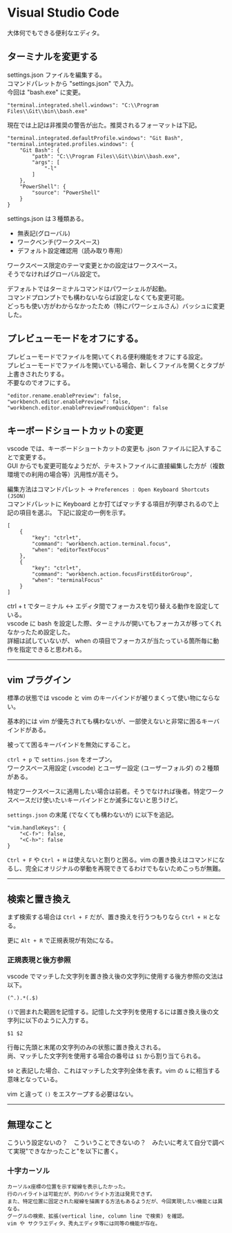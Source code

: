 # Visual Studio Code

大体何でもできる便利なエディタ。

## ターミナルを変更する

settings.json ファイルを編集する。  
コマンドパレットから "settings.json" で入力。  
今回は "bash.exe" に変更。

    "terminal.integrated.shell.windows": "C:\\Program Files\\Git\\bin\\bash.exe"

現在では上記は非推奨の警告が出た。推奨されるフォーマットは下記。

    "terminal.integrated.defaultProfile.windows": "Git Bash",
    "terminal.integrated.profiles.windows": {
        "Git Bash": {
            "path": "C:\\Program Files\\Git\\bin\\bash.exe",
            "args": [
                "-l"
            ]
        },
        "PowerShell": {
            "source": "PowerShell"
        }
    }

settings.json は３種類ある。
* 無表記(グローバル) 
* ワークベンチ(ワークスペース)
* デフォルト設定確認用（読み取り専用）

ワークスペース限定のテーマ変更とかの設定はワークスペース。  
そうでなければグローバル設定で。

デフォルトではターミナルコマンドはパワーシェルが起動。  
コマンドプロンプトでも構わないならば設定しなくても変更可能。  
どっちも使い方がわからなかったため（特にパワーシェルさん）バッシュに変更した。

## プレビューモードをオフにする。

プレビューモードでファイルを開いてくれる便利機能をオフにする設定。  
プレビューモードでファイルを開いている場合、新しくファイルを開くとタブが上書きされたりする。  
不要なのでオフにする。

    "editor.rename.enablePreview": false,
    "workbench.editor.enablePreview": false,
    "workbench.editor.enablePreviewFromQuickOpen": false

## キーボードショートカットの変更

vscode では、キーボードショートカットの変更も .json ファイルに記入することで変更する。  
GUI からでも変更可能なようだが、テキストファイルに直接編集した方が（複数環境での利用の場合等）汎用性が高そう。

編集方法はコマンドパレット -> `Preferences : Open Keyboard Shortcuts (JSON)`  
コマンドパレットに Keyboard とか打てばマッチする項目が列挙されるので上記の項目を選ぶ。
下記に設定の一例を示す。

    [
        {
            "key": "ctrl+t",
            "command": "workbench.action.terminal.focus",
            "when": "editorTextFocus"
        },
        {
            "key": "ctrl+t",
            "command": "workbench.action.focusFirstEditorGroup",
            "when": "terminalFocus"
        }
    ]

ctrl + t でターミナル <-> エディタ間でフォーカスを切り替える動作を設定している。  
vscode に bash を設定した際、ターミナルが開いてもフォーカスが移ってくれなかったため設定した。  
詳細は試していないが、 when の項目でフォーカスが当たっている箇所毎に動作を指定できると思われる。

---
## vim プラグイン

標準の状態では vscode と vim のキーバインドが被りまくって使い物にならない。

基本的には vim が優先されても構わないが、一部使えないと非常に困るキーバインドがある。

被ってて困るキーバインドを無効にすること。

`ctrl + p` で `settins.json` をオープン。  
ワークスペース用設定 (.vscode) とユーザー設定 (ユーザーフォルダ) の２種類がある。  

特定ワークスペースに適用したい場合は前者。そうでなければ後者。特定ワークスペースだけ使いたいキーバインドとか滅多にないと思うけど。

`settings.json` の末尾 (でなくても構わないが) に以下を追記。

    "vim.handleKeys": {
        "<C-f>": false,
        "<C-h>": false
    }

`Ctrl + F` や `Ctrl + H` は使えないと割りと困る。vim の置き換えはコマンドになるし、完全にオリジナルの挙動を再現できてるわけでもないためこっちが無難。

------------------------------------------------------------
## 検索と置き換え

まず検索する場合は `Ctrl + F` だが、置き換えを行うつもりなら `Ctrl + H` となる。

更に `Alt + R` で正規表現が有効になる。

### 正規表現と後方参照

vscode でマッチした文字列を置き換え後の文字列に使用する後方参照の文法は以下。

    (^.).*(.$)

`()`で囲まれた範囲を記憶する。記憶した文字列を使用するには置き換え後の文字列に以下のように入力する。

    $1 $2

行毎に先頭と末尾の文字列のみの状態に置き換えされる。    
尚、マッチした文字列を使用する場合の番号は `$1` から割り当てられる。

`$0` と表記した場合、これはマッチした文字列全体を表す。vim の `&` に相当する意味となっている。

vim と違って `()` をエスケープする必要はない。

------------------------------------------------------------
## 無理なこと

こういう設定ないの？　こういうことできないの？　みたいに考えて自分で調べて実現"できなかったこと"を以下に書く。

### 十字カーソル

    カーソルx座標の位置を示す縦線を表示したかった。
    行のハイライトは可能だが、列のハイライト方法は発見できず。
    また、特定位置に固定された縦線を描画する方法もあるようだが、今回実現したい機能とは異なる。
    グーグルの検索、拡張(vertical line, column line で検索) を確認。
    vim や サクラエディタ、秀丸エディタ等には同等の機能が存在。
